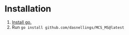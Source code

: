 # Installation
1. [Install go.](https://go.dev/doc/install)
2. Run `go install github.com/dasnellings/MCS_MS@latest`
